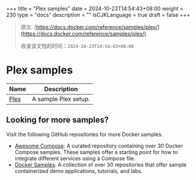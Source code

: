 +++
title = "Plex samples"
date = 2024-10-23T14:54:43+08:00
weight = 230
type = "docs"
description = ""
isCJKLanguage = true
draft = false
+++

> 原文: [https://docs.docker.com/reference/samples/plex/](https://docs.docker.com/reference/samples/plex/)
>
> 收录该文档的时间：`2024-10-23T14:54:43+08:00`

# Plex samples

| Name                                                         | Description          |
| ------------------------------------------------------------ | -------------------- |
| [Plex](https://github.com/docker/awesome-compose/tree/master/plex) | A sample Plex setup. |

## Looking for more samples?

Visit the following GitHub repositories for more Docker samples.

- [Awesome Compose](https://github.com/docker/awesome-compose): A curated repository containing over 30 Docker Compose samples. These samples offer a starting point for how to integrate different services using a Compose file.
- [Docker Samples](https://github.com/dockersamples?q=&type=all&language=&sort=stargazers): A collection of over 30 repositories that offer sample containerized demo applications, tutorials, and labs.
